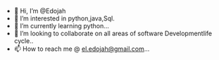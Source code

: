 - 👋 Hi, I’m @Edojah
- 👀 I’m interested in python,java,Sql.
- 🌱 I’m currently learning python...
- 💞️ I’m looking to collaborate on all areas of software Developmentlife cycle..
- 📫 How to reach me @ el.edojah@gmail.com...

<!---
Edojah/Edojah is a ✨ special ✨ repository because its `README.md` (this file) appears on your GitHub profile.
You can click the Preview link to take a look at your changes.
--->
